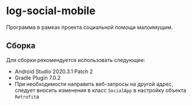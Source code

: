 # log-social-mobile
Программа в рамках проекта социальной помощи малоимущим.

## Сборка
Для сборки рекомендуется использовать следующее:
- Android Studio 2020.3.1 Patch 2
- Gradle Plugin 7.0.2
- При необходимости направить веб-запросы на другой адрес, следует вносить изменения в класс `SocialApp` в настройку объекта `Retrofit`а
